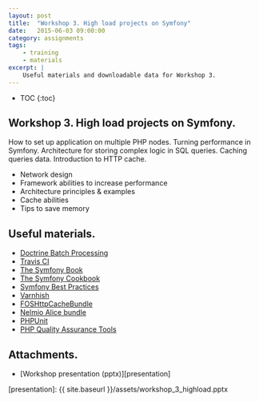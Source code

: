 ```yaml
---
layout: post
title:  "Workshop 3. High load projects on Symfony"
date:   2015-06-03 09:00:00
category: assignments
tags:
    - training
    - materials
excerpt: |
    Useful materials and downloadable data for Workshop 3.
---
```

* TOC
{:toc}

## Workshop 3. High load projects on Symfony.

How to set up application on multiple PHP nodes. Turning performance in Symfony. Architecture for storing
complex logic in SQL queries. Caching queries data. Introduction to HTTP cache.

* Network design
* Framework abilities to increase performance
* Architecture principles & examples
* Cache abilities
* Tips to save memory

## Useful materials.

* [Doctrine Batch Processing][doctrine-batch]
* [Travis CI][travis-ci]
* [The Symfony Book][sf-book]
* [The Symfony Cookbook][sf-cookbook]
* [Symfony Best Practices][sf-best-practices]
* [Varnhish][varnish]
* [FOSHttpCacheBundle][fos-cache]
* [Nelmio Alice bundle][alice]
* [PHPUnit][phpunit]
* [PHP Quality Assurance Tools][php-code-quality]

## Attachments.

* [Workshop presentation (pptx)][presentation]

[alice]:                https://github.com/hautelook/AliceBundle
[travis-ci]:            https://travis-ci.org/
[doctrine-batch]:       http://doctrine-orm.readthedocs.org/en/latest/reference/batch-processing.html
[sf-book]:              http://symfony.com/doc/current/book/index.html
[sf-cookbook]:          http://symfony.com/doc/current/cookbook/index.html
[sf-best-practices]:    http://symfony.com/doc/current/best_practices/index.html
[varnish]:              https://www.varnish-cache.org/
[fos-cache]:            http://foshttpcachebundle.readthedocs.org/en/latest/
[phpunit]:              https://phpunit.de/
[php-code-quality]:     http://www.sitepoint.com/8-must-have-php-quality-assurance-tools/
[presentation]:         {{ site.baseurl }}/assets/workshop_3_highload.pptx